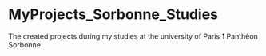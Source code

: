 # MyProjects_Sorbonne_Studies
The created projects during my studies at the university of Paris 1 Panthèon Sorbonne

